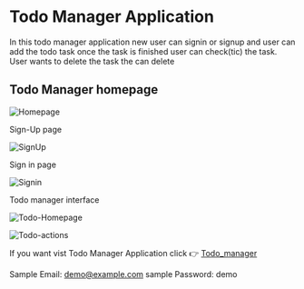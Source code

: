 # Todo Manager Application

In this todo manager application new user can signin or signup and user can add the todo task once the task is finished user can check(tic) the task. User wants to delete the task the can delete

## Todo Manager homepage
![Homepage](https://user-images.githubusercontent.com/69616308/122874857-24508300-d351-11eb-85eb-53941398d01a.png)

Sign-Up page

![SignUp](https://user-images.githubusercontent.com/69616308/122875021-5feb4d00-d351-11eb-87e2-557cad4cea7e.png)

Sign in page

![Signin](https://user-images.githubusercontent.com/69616308/122875100-7396b380-d351-11eb-9ec3-9aead160e367.png)

Todo manager interface

![Todo-Homepage](https://user-images.githubusercontent.com/69616308/122875223-9aed8080-d351-11eb-8c80-be86e5c70a52.png)

![Todo-actions](https://user-images.githubusercontent.com/69616308/122875344-c2444d80-d351-11eb-94b3-57a35ed62037.png)

If you want vist Todo Manager Application click 👉 [Todo_manager](https://dhaya-todo-manager-saas-201.herokuapp.com)

Sample Email: demo@example.com
sample Password: demo


